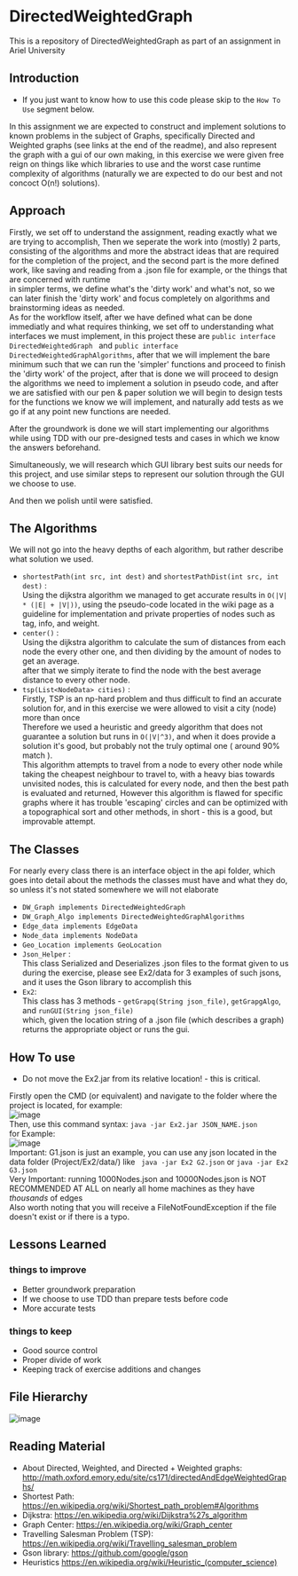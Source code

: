 # DirectedWeightedGraph

This is a repository of DirectedWeightedGraph as part of an assignment in Ariel University 
</br>

## Introduction
- If you just want to know how to use this code please skip to the ``` How To Use ``` segment below.

In this assignment we are expected to construct and implement solutions to known problems in the subject of Graphs, specifically Directed and Weighted graphs (see links at the end of the readme), and also represent the graph with a gui of our own making, in this exercise we were given free reign on things like which libraries to use and the worst case runtime complexity of algorithms (naturally we are expected to do our best and not concoct O(n!) solutions).

## Approach

Firstly, we set off to understand the assignment, reading exactly what we are trying to accomplish, Then we seperate the work into (mostly) 2 parts, consisting of the algorithms and more the abstract ideas that are required for the completion of the project, and the second part is the more defined work, like saving and reading from a .json file for example, or the things that are concerned with runtime </br>
in simpler terms, we define what's the 'dirty work' and what's not, so we can later finish the 'dirty work' and focus completely on algorithms and brainstorming ideas as needed. </br>
As for the workflow itself, after we have defined what can be done immediatly and what requires thinking, we set off to understanding what interfaces we must implement, in this project these are ``` public interface DirectedWeightedGraph  ``` and ``` public interface DirectedWeightedGraphAlgorithms ```, after that we will implement the bare minimum such that we can run the 'simpler' functions and proceed to finish the 'dirty work' of the project, after that is done we will proceed to design the algorithms we need to implement a solution in pseudo code, and after we are satisfied with our pen & paper solution we will begin to design tests for the functions we know we will implement, and naturally add tests as we go if at any point new functions are needed. </br>

After the groundwork is done we will start implementing our algorithms while using TDD with our pre-designed tests and cases in which we know the answers beforehand.
</br>

Simultaneously, we will research which GUI library best suits our needs for this project, and use similar steps to represent our solution through the GUI we choose to use. </br>

And then we polish until were satisfied. </br>

## The Algorithms
We will not go into the heavy depths of each algorithm, but rather describe what solution we used. </br>

- ``` shortestPath(int src, int dest) ``` and ``` shortestPathDist(int src, int dest) ``` : </br>
Using the dijkstra algorithm we managed to get accurate results in ``` O(|V| * (|E| + |V|)) ```, using the pseudo-code located in the wiki page as a guideline for implementation and private properties of nodes such as tag, info, and weight.
- ``` center() ``` : </br>
Using the dijkstra algorithm to calculate the sum of distances from each node the every other one, and then dividing by the amount of nodes to get an average. </br>
after that we simply iterate to find the node with the best average distance to every other node.
- ``` tsp(List<NodeData> cities) ``` : </br>
Firstly, TSP is an np-hard problem and thus difficult to find an accurate solution for, and in this exercise we were allowed to visit a city (node) more than once </br>
Therefore we used a heuristic and greedy algorithm that does not guarantee a solution but runs in ``` O(|V|^3) ```, and when it does provide a solution it's good, but probably not the truly optimal one ( around 90% match ). </br>
This algorithm attempts to travel from a node to every other node while taking the cheapest neighbour to travel to, with a heavy bias towards unvisited nodes, this is calculated for every node, and then the best path is evaluated and returned, However this algorithm is flawed for specific graphs where it has trouble 'escaping' circles and can be optimized with a topographical sort and other methods, in short - this is a good, but improvable attempt.

## The Classes
For nearly every class there is an interface object in the api folder, which goes into detail about the methods the classes must have and what they do, so unless it's not stated somewhere we will not elaborate

- ``` DW_Graph implements DirectedWeightedGraph  ```
- ``` DW_Graph_Algo implements DirectedWeightedGraphAlgorithms ```
- ``` Edge_data implements EdgeData ``` 
- ``` Node_data implements NodeData ``` 
- ``` Geo_Location implements GeoLocation ```
- ``` Json_Helper ``` : </br>
This class Serialized and Deserializes .json files to the format given to us during the exercise, please see Ex2/data for 3 examples of such jsons, and it uses the Gson library to accomplish this
- ``` Ex2 ```: </br>
This class has 3 methods - ``` getGrapq(String json_file) ```, ``` getGrapgAlgo ```, and ``` runGUI(String json_file) ``` </br>
which, given the location string of a .json file (which describes a graph) returns the appropriate object or runs the gui.

## How To use

- Do not move the Ex2.jar from its relative location! - this is critical.

Firstly open the CMD (or equivalent) and navigate to the folder where the project is located, for example: </br>
![image](https://user-images.githubusercontent.com/73063105/145261454-ea644745-ec46-4f2a-a607-e9dcccaea1fb.png)
</br>
Then, use this command syntax: ``` java -jar Ex2.jar JSON_NAME.json ```</br>
for Example: </br>
![image](https://user-images.githubusercontent.com/73063105/145261697-b026151b-70f9-4b5d-a2e1-faae3370e483.png)
</br>
Important: G1.json is just an example, you can use any json located in the data folder (Project/Ex2/data/)
like ``` java -jar Ex2 G2.json``` or ``` java -jar Ex2 G3.json ``` </br>
Very Important: running 1000Nodes.json and 10000Nodes.json is NOT RECOMMENDED AT ALL on nearly all home machines as they have *thousands* of edges
</br>
Also worth noting that you will receive a FileNotFoundException if the file doesn't exist or if there is a typo.

## Lessons Learned
### things to improve
- Better groundwork preparation
- If we choose to use TDD than prepare tests before code 
- More accurate tests

### things to keep
- Good source control
- Proper divide of work
- Keeping track of exercise additions and changes

## File Hierarchy

![image](https://user-images.githubusercontent.com/73063105/145240195-f703b203-8a18-4e15-ae06-fa03b38470ba.png)


## Reading Material
- About Directed, Weighted, and Directed + Weighted graphs: http://math.oxford.emory.edu/site/cs171/directedAndEdgeWeightedGraphs/
- Shortest Path: https://en.wikipedia.org/wiki/Shortest_path_problem#Algorithms
- Dijkstra: https://en.wikipedia.org/wiki/Dijkstra%27s_algorithm
- Graph Center: https://en.wikipedia.org/wiki/Graph_center
- Travelling Salesman Problem (TSP): https://en.wikipedia.org/wiki/Travelling_salesman_problem
- Gson library: https://github.com/google/gson
- Heuristics https://en.wikipedia.org/wiki/Heuristic_(computer_science)

